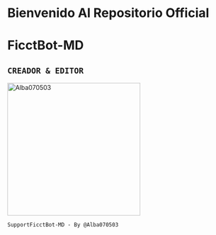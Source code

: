 # Bienvenido Al Repositorio Official
# FicctBot-MD







  ## `CREADOR & EDITOR` 
<a href="https://github.com/Alba070503"><img src="https://github.com/Alba070503.png" width="300" height="300" alt="Alba070503"/></a>

`SupportFicctBot-MD - By @Alba070503`


